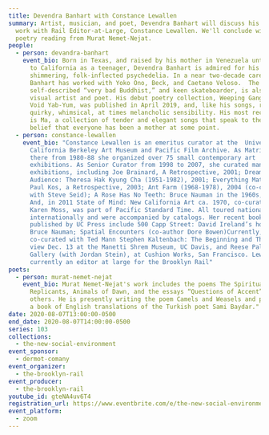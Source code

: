 ```yaml
---
title: Devendra Banhart with Constance Lewallen
summary: Artist, musician, and poet, Devendra Banhart will discuss his body of
  work with Rail Editor-at-Large, Constance Lewallen. We'll conclude with a
  poetry reading from Murat Nemet-Nejat.
people:
  - person: devandra-banhart
    event_bio: Born in Texas, and raised by his mother in Venezuela until returning
      to California as a teenager, Devendra Banhart is admired for his
      shimmering, folk-inflected psychedelia. In a near two-decade career,
      Banhart has worked with Yoko Ono, Beck, and Caetano Veloso.  The
      self-described “very bad Buddhist,” and keen skateboarder, is also a
      visual artist and poet. His debut poetry collection, Weeping Gang Bliss
      Void Yab-Yum, was published in April 2019, and, like his songs, reflects a
      quirky, whimsical, at times melancholic sensibility. His most recent album
      is Ma, a collection of tender and elegant songs that speak to the Buddhist
      belief that everyone has been a mother at some point.
  - person: constance-lewallen
    event_bio: "Constance Lewallen is an emeritus curator at the  University of
      California Berkeley Art Museum and Pacific Film Archive. As Matrix curator
      there from 1980-88 she organized over 75 small contemporary art
      exhibitions. As Senior Curator from 1998 to 2007, she curated many major
      exhibitions, including Joe Brainard, A Retrospective, 2001; Dream of the
      Audience: Theresa Hak Kyung Cha (1951-1982), 2001; Everything Matters:
      Paul Kos, a Retrospective, 2003; Ant Farm (1968-1978), 2004 (co-curated
      with Steve Seid); A Rose Has No Teeth: Bruce Nauman in the 1960s, 2007.
      And, in 2011 State of Mind: New California Art ca. 1970, co-curated with
      Karen Moss, was part of Pacific Standard Time. All toured nationally and
      internationally and were accompanied by catalogs. Her recent books
      published by UC Press include 500 Capp Street: David Ireland’s house and
      Bruce Nauman; Spatial Encounters (co-author Dore Bowen)Currently, she
      co-curated with Ted Mann Stephen Kaltenbach: The Beginning and The End, on
      view Dec. 13 at the Manetti Shrem Museum, UC Davis, and Reese Palley
      Gallery (with Jordan Stein), at Cushion Works, San Francisco. Lewallen is
      currently an editor at large for the Brooklyn Rail"
poets:
  - person: murat-nemet-nejat
    event_bio: Murat Nemet-Nejat's work includes the poems The Spiritual Life of
      Replicants, Animals of Dawn, and the essays “Questions of Accent” among
      others. He is presently writing the poem Camels and Weasels and preparing
      a book of English translations of the Turkish poet Sami Baydar."
date: 2020-08-07T13:00:00-0500
end_date: 2020-08-07T14:00:00-0500
series: 103
collections:
  - the-new-social-environment
event_sponsor:
  - dermot-comany
event_organizer:
  - the-brooklyn-rail
event_producer:
  - the-brooklyn-rail
youtube_id: gteNA4uv6T4
registration_url: https://www.eventbrite.com/e/the-new-social-environment-103-devandra-banhart-tickets-115522357481
event_platform:
  - zoom
---
```

